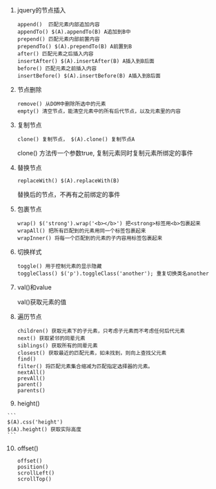 1. jquery的节点插入

    ```
    append()  匹配元素内部追加内容
    appendTo() $(A).appendTo(B) A追加到B中
    prepend() 匹配元素内部前置内容
    prependTo() $(A).prependTo(B) A前置到B
    after() 匹配元素之后插入内容
    insertAfter() $(A).insertAfter(B) A插入到B后面
    before() 匹配元素之前插入内容
    insertBefore() $(A).insertBefore(B) A插入到B后面
    ```
2. 节点删除
    
    ```
    remove() 从DOM中删除所选中的元素
    empty() 清空节点，能清空元素中的所有后代节点，以及元素里的内容
    ```
3. 复制节点
    
    ```
    clone() 复制节点， $(A).clone() 复制节点A
    ```
    clone() 方法传一个参数true, 复制元素同时复制元素所绑定的事件
4. 替换节点
    
    ```
    replaceWith() $(A).replaceWith(B)
    ```
    替换后的节点，不再有之前绑定的事件
5. 包裹节点

    ```
    wrap() $('strong').wrap('<b></b>') 把<strong>标签用<b>包裹起来
    wrapAll() 把所有匹配到的元素用同一个标签包裹起来
    wrapInner() 将每一个匹配到的元素的子内容用标签包裹起来
    ```
    
6. 切换样式
    
    ```
    toggle() 用于控制元素的显示隐藏
    toggleClass() $('p').toggleClass('another'); 重复切换类名another
    ```
7. val()和value
    
   val()获取元素的值
8. 遍历节点
    
    ```
    children() 获取元素下的子元素，只考虑子元素而不考虑任何后代元素
    next() 获取紧邻的同辈元素
    siblings() 获取所有的同辈元素
    closest() 获取最近的匹配元素，如未找到，则向上查找父元素
    find()
    filter() 将匹配元素集合缩减为匹配指定选择器的元素。
    nextAll()
    prevAll()
    parent()
    parents()
    ```
  9. height()
    
    ```
    $(A).css('height')
    $(A).height() 获取实际高度
    ```
10. offset()
    
    ```
    offset()
    position()
    scrollLeft()
    scrollTop()
    ```
    